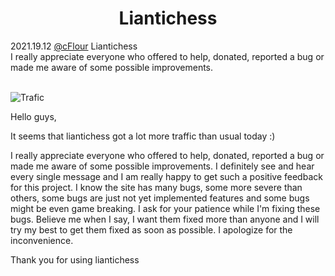 <h1 align="center">Liantichess</h1>

<div class="meta-headline">
    <div class= "meta">
        <span class="text">2021.19.12</span>
        <span class="text"><a href="/@/cFlour">@cFlour</a></span>
        <span class="text">Liantichess</span>
    </div>
    <div class= "headline">I really appreciate everyone who offered to help, donated, reported a bug or made me aware of some possible improvements.</div>
</div>
</br>

![Trafic](https://imgur.com/38L8Iy0.png)


Hello guys,

It seems that liantichess got a lot more traffic than usual today :)

I really appreciate everyone who offered to help, donated, reported a bug or made me aware of some possible improvements. I definitely see and hear every single message and I am really happy to get such a positive feedback for this project. I know the site has many bugs, some more severe than others, some bugs are just not yet implemented features and some bugs might be even game breaking. I ask for your patience while I'm fixing these bugs. Believe me when I say, I want them fixed more than anyone and I will try my best to get them fixed as soon as possible. I apologize for the inconvenience.

Thank you for using liantichess
